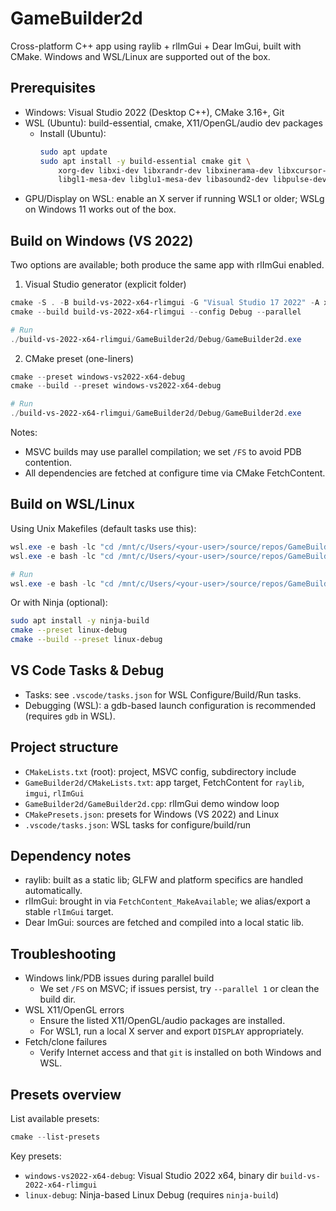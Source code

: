 # GameBuilder2d

Cross-platform C++ app using raylib + rlImGui + Dear ImGui, built with CMake. Windows and WSL/Linux are supported out of the box.

## Prerequisites

- Windows: Visual Studio 2022 (Desktop C++), CMake 3.16+, Git
- WSL (Ubuntu): build-essential, cmake, X11/OpenGL/audio dev packages
	- Install (Ubuntu):
		```bash
		sudo apt update
		sudo apt install -y build-essential cmake git \
			xorg-dev libxi-dev libxrandr-dev libxinerama-dev libxcursor-dev \
			libgl1-mesa-dev libglu1-mesa-dev libasound2-dev libpulse-dev
		```
- GPU/Display on WSL: enable an X server if running WSL1 or older; WSLg on Windows 11 works out of the box.

## Build on Windows (VS 2022)

Two options are available; both produce the same app with rlImGui enabled.

1) Visual Studio generator (explicit folder)
```powershell
cmake -S . -B build-vs-2022-x64-rlimgui -G "Visual Studio 17 2022" -A x64
cmake --build build-vs-2022-x64-rlimgui --config Debug --parallel

# Run
./build-vs-2022-x64-rlimgui/GameBuilder2d/Debug/GameBuilder2d.exe
```

2) CMake preset (one-liners)
```powershell
cmake --preset windows-vs2022-x64-debug
cmake --build --preset windows-vs2022-x64-debug

# Run
./build-vs-2022-x64-rlimgui/GameBuilder2d/Debug/GameBuilder2d.exe
```

Notes:
- MSVC builds may use parallel compilation; we set `/FS` to avoid PDB contention.
- All dependencies are fetched at configure time via CMake FetchContent.

## Build on WSL/Linux

Using Unix Makefiles (default tasks use this):
```powershell
wsl.exe -e bash -lc "cd /mnt/c/Users/<your-user>/source/repos/GameBuilder2d; cmake -S . -B build-linux -G 'Unix Makefiles' -DCMAKE_BUILD_TYPE=Debug"
wsl.exe -e bash -lc "cd /mnt/c/Users/<your-user>/source/repos/GameBuilder2d; cmake --build build-linux -j"

# Run
wsl.exe -e bash -lc "cd /mnt/c/Users/<your-user>/source/repos/GameBuilder2d/build-linux/GameBuilder2d; ./GameBuilder2d"
```

Or with Ninja (optional):
```bash
sudo apt install -y ninja-build
cmake --preset linux-debug
cmake --build --preset linux-debug
```

## VS Code Tasks & Debug

- Tasks: see `.vscode/tasks.json` for WSL Configure/Build/Run tasks.
- Debugging (WSL): a gdb-based launch configuration is recommended (requires `gdb` in WSL).

## Project structure

- `CMakeLists.txt` (root): project, MSVC config, subdirectory include
- `GameBuilder2d/CMakeLists.txt`: app target, FetchContent for `raylib`, `imgui`, `rlImGui`
- `GameBuilder2d/GameBuilder2d.cpp`: rlImGui demo window loop
- `CMakePresets.json`: presets for Windows (VS 2022) and Linux
- `.vscode/tasks.json`: WSL tasks for configure/build/run

## Dependency notes

- raylib: built as a static lib; GLFW and platform specifics are handled automatically.
- rlImGui: brought in via `FetchContent_MakeAvailable`; we alias/export a stable `rlImGui` target.
- Dear ImGui: sources are fetched and compiled into a local static lib.

## Troubleshooting

- Windows link/PDB issues during parallel build
	- We set `/FS` on MSVC; if issues persist, try `--parallel 1` or clean the build dir.
- WSL X11/OpenGL errors
	- Ensure the listed X11/OpenGL/audio packages are installed.
	- For WSL1, run a local X server and export `DISPLAY` appropriately.
- Fetch/clone failures
	- Verify Internet access and that `git` is installed on both Windows and WSL.

## Presets overview

List available presets:
```powershell
cmake --list-presets
```

Key presets:
- `windows-vs2022-x64-debug`: Visual Studio 2022 x64, binary dir `build-vs-2022-x64-rlimgui`
- `linux-debug`: Ninja-based Linux Debug (requires `ninja-build`)


